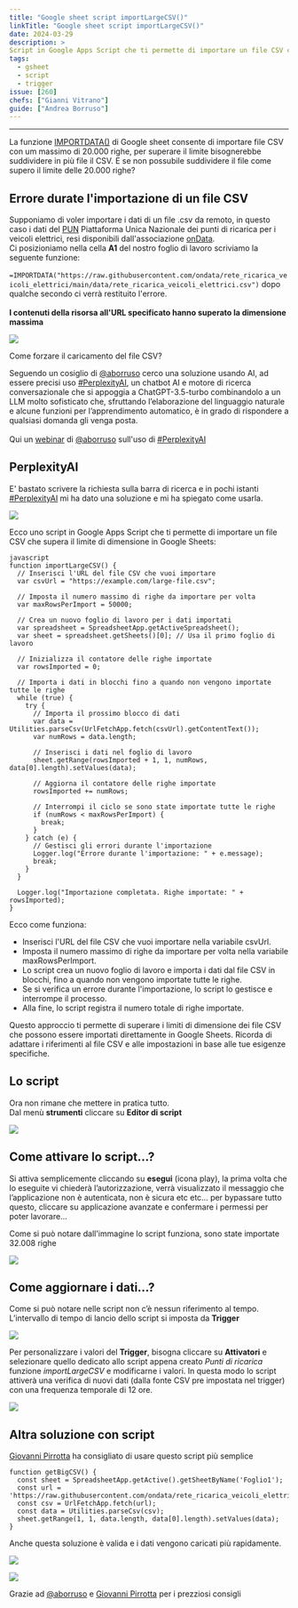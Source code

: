 ```yaml
---
title: "Google sheet script importLargeCSV()"
linkTitle: "Google sheet script importLargeCSV()"
date: 2024-03-29
description: >
Script in Google Apps Script che ti permette di importare un file CSV che supera il limite di dimensione in Google Sheets.
tags:
  - gsheet
  - script
  - trigger
issue: [260]
chefs: ["Gianni Vitrano"]
guide: ["Andrea Borruso"]
---
```


---

La funzione [IMPORTDATA()](https://support.google.com/docs/answer/3093335?hl=en) di Google sheet consente di importare file CSV con um massimo di 20.000 righe, per superare il limite bisognerebbe suddividere in più file il CSV. E se non possubile suddividere il file come supero il limite delle 20.000 righe?

## Errore durate l'importazione di un file CSV
Supponiamo di voler importare i dati di un file .csv da remoto, in questo caso i dati del [PUN](https://www.piattaformaunicanazionale.it/) Piattaforma Unica Nazionale dei punti di ricarica per i veicoli elettrici, resi disponibili dall'associazione [onData](https://github.com/ondata/rete_ricarica_veicoli_elettrici). <br>
Ci posizioniamo nella  cella **A1** del nostro foglio di lavoro scriviamo la seguente funzione:<br><br>
```=IMPORTDATA("https://raw.githubusercontent.com/ondata/rete_ricarica_veicoli_elettrici/main/data/rete_ricarica_veicoli_elettrici.csv")```
dopo qualche secondo ci verrà restituito l'errore. <br><br>
**I contenuti della risorsa all'URL specificato hanno superato la dimensione massima**

![](errore.png)

Come forzare il caricamento del file CSV?

Seguendo un cosiglio di [@aborruso](https://twitter.com/aborruso) cerco una soluzione usando AI, ad essere precisi uso [#PerplexityAI](https://www.perplexity.ai/), un chatbot AI e motore di ricerca conversazionale che si appoggia a ChatGPT-3.5-turbo combinandolo a un LLM molto sofisticato che, sfruttando l’elaborazione del linguaggio naturale e alcune funzioni per l’apprendimento automatico, è in grado di rispondere a qualsiasi domanda gli venga posta.<br><br>
Qui un [webinar](https://www.youtube.com/watch?v=s63f90pUu0Y) di [@aborruso](https://twitter.com/aborruso) sull'uso di [#PerplexityAI](https://www.perplexity.ai/)

## PerplexityAI
E' bastato scrivere la richiesta sulla barra di ricerca e in pochi istanti [#PerplexityAI](https://www.perplexity.ai/) mi ha dato una soluzione e mi ha spiegato come usarla.

![](perplexity.png)

Ecco uno script in Google Apps Script che ti permette di importare un file CSV che supera il limite di dimensione in Google Sheets:

```
javascript
function importLargeCSV() {
  // Inserisci l'URL del file CSV che vuoi importare
  var csvUrl = "https://example.com/large-file.csv";
  
  // Imposta il numero massimo di righe da importare per volta
  var maxRowsPerImport = 50000;
  
  // Crea un nuovo foglio di lavoro per i dati importati
  var spreadsheet = SpreadsheetApp.getActiveSpreadsheet();
  var sheet = spreadsheet.getSheets()[0]; // Usa il primo foglio di lavoro
  
  // Inizializza il contatore delle righe importate
  var rowsImported = 0;
  
  // Importa i dati in blocchi fino a quando non vengono importate tutte le righe
  while (true) {
    try {
      // Importa il prossimo blocco di dati
      var data = Utilities.parseCsv(UrlFetchApp.fetch(csvUrl).getContentText());
      var numRows = data.length;
      
      // Inserisci i dati nel foglio di lavoro
      sheet.getRange(rowsImported + 1, 1, numRows, data[0].length).setValues(data);
      
      // Aggiorna il contatore delle righe importate
      rowsImported += numRows;
      
      // Interrompi il ciclo se sono state importate tutte le righe
      if (numRows < maxRowsPerImport) {
        break;
      }
    } catch (e) {
      // Gestisci gli errori durante l'importazione
      Logger.log("Errore durante l'importazione: " + e.message);
      break;
    }
  }
  
  Logger.log("Importazione completata. Righe importate: " + rowsImported);
}
```

Ecco come funziona:
-    Inserisci l'URL del file CSV che vuoi importare nella variabile csvUrl.
-    Imposta il numero massimo di righe da importare per volta nella variabile maxRowsPerImport.
-    Lo script crea un nuovo foglio di lavoro e importa i dati dal file CSV in blocchi, fino a quando non vengono importate tutte le righe.
-    Se si verifica un errore durante l'importazione, lo script lo gestisce e interrompe il processo.
-    Alla fine, lo script registra il numero totale di righe importate.

Questo approccio ti permette di superare i limiti di dimensione dei file CSV che possono essere importati direttamente in Google Sheets. Ricorda di adattare i riferimenti al file CSV e alle impostazioni in base alle tue esigenze specifiche.

## Lo script
Ora non rimane che mettere in pratica tutto.<br>
Dal menù **strumenti**  cliccare su **Editor di script** 

![](script.png)

## Come attivare lo script…?
Si attiva semplicemente cliccando su **esegui** (icona play), la prima volta che lo eseguite vi chiederà l’autorizzazione, verrà visualizzato il messaggio che l’applicazione non è autenticata, non è sicura etc etc… per bypassare tutto questo, cliccare su applicazione avanzate e confermare i permessi per poter lavorare…

Come si può notare dall'immagine lo script funziona, sono state importate 32.008 righe

![](import.png)

## Come aggiornare i dati...?

Come si può notare nelle script non c’è nessun riferimento al tempo. L’intervallo di tempo di lancio dello script si imposta da **Trigger**

![](trigger_01.png)

Per personalizzare i valori del **Trigger**, bisogna cliccare su **Attivatori** e selezionare quello dedicato allo script appena creato *Punti di ricarica* funzione *importLargeCSV* e modificarne i valori. In questa modo lo script attiverà una verifica di nuovi dati (dalla fonte CSV pre impostata nel trigger) con una frequenza temporale di 12 ore.

![](trigger.png)

## Altra soluzione con script
[Giovanni Pirrotta](https://twitter.com/gpirrotta) ha consigliato di usare questo script più semplice 

```
function getBigCSV() {
  const sheet = SpreadsheetApp.getActive().getSheetByName('Foglio1');
  const url = 'https://raw.githubusercontent.com/ondata/rete_ricarica_veicoli_elettrici/main/data/rete_ricarica_veicoli_elettrici.csv';
  const csv = UrlFetchApp.fetch(url);
  const data = Utilities.parseCsv(csv);
  sheet.getRange(1, 1, data.length, data[0].length).setValues(data);
}
```
Anche questa soluzione è valida e i dati vengono caricati più rapidamente.

![](gpirrotta.png)

![](gpirrotta_01.png)


Grazie ad [@aborruso](https://twitter.com/aborruso) e [Giovanni Pirrotta](https://twitter.com/gpirrotta) per i prezziosi consigli